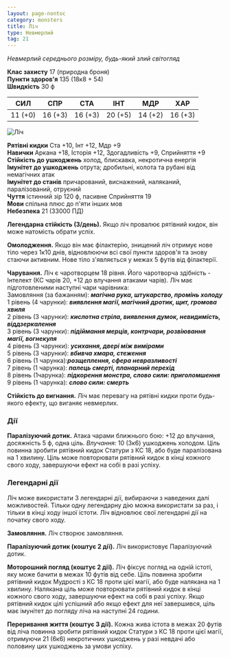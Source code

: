```yaml
---
layout: page-nontoc
category: monsters
title: Ліч
type: Невмерлий
tag: 21
---
```


_Невмерлий середнього розміру, будь-який злий світогляд_

**Клас захисту** 17 (природна броня)    
**Пункти здоров'я** 135 (18к8 + 54)    
**Швидкість** 30 ф

| СИЛ     | СПР     | СТА     | ІНТ     | МДР     | ХАР     |
| ------- | ------- | ------- | ------- | ------- | ------- |
| 11 (+0) | 16 (+3) | 16 (+3) | 20 (+5) | 14 (+2) | 16 (+3) |

![Ліч](https://www.dndbeyond.com/avatars/thumbnails/30832/378/1000/1000/638063837085902470.png)

**Рятівні кидки** Ста +10, Інт +12, Мдр +9    
**Навички** Аркана +18, Історія +12, Здогадливість +9, Сприйняття +9    
**Стійкість до ушкоджень** холод, блискавка, некротична енергія    
**Імунітет до ушкоджень** отрута; дробильні, колота та рубані від немагічних атак    
**Імунітет до станів** причарований, виснажений, наляканий, паралізований, отруєний    
**Чуття** істинний зір 120 ф, пасивне Сприйняття 19    
**Мови** спільна плюс до п'яти інших мов    
**Небезпека** 21 (33000 ПД)

**Легендарна стійкість (3/день).** Якщо ліч провалює рятівний кидок, він може натомість обрати успіх.    

**Омолодження.** Якщо він має філактерію, знищений ліч отримує нове тіло через 1к10 днів, відновлюючи всі свої пункти здоров'я та знову стаючи активним. Нове тіло з'являється у межах 5 футів від філактерії.    

**Чарування.** Ліч є чаротворцем 18 рівня. Його чаротворча здібність - Інтелект (КС чарів 20, +12 до влучання атаками чарів). Ліч має підготовленими наступні чари чарівника:    
Замовляння (за бажанням): **_магічна рука, штукарство, промінь холоду_**    
1 рівень (4 чарунки): **_виявлення магії, магічний дротик, щит, громова хвиля_**    
2 рівень (3 чарунки): **_кислотна стріла, виявлення думок, невидимість, віддзеркалення_**    
3 рівень (3 чарунки): **_підіймання мерців, контрчари, розвіювання магії, вогнекуля_**    
4 рівень (3 чарунки): **_усихання, двері між вимірами_**    
5 рівень (3 чарунки): **_вбивча хмара, стеження_**    
6 рівень (1 чарунка):**_розщеплення, сфера невразливості_**    
7 рівень (1 чарунка): **_палець смерті, планарний перехід_**    
8 рівень (1чарунка): **_підкорення монстра, слово сили: приголомшення_**   
9 рівень (1 чарунка): **_слово сили: смерть_**    

**Стійкість до вигнання.** Ліч має перевагу на рятівні кидки проти будь-якого ефекту, що виганяє невмерлих.

### Дії
**Паралізуючий дотик.** Атака чарами ближнього бою: +12 до влучання, досяжність 5 ф, одна ціль. _Влучання:_ 10 (3к6) ушкоджень холодом. Ціль повинна зробити рятівний кидок Статури з КС 18, або буде паралізована на 1 хвилину. Ціль може повторювати рятівний кидок в кінці кожного свого ходу, завершуючи ефект на собі в разі успіху.

### Легендарні дії
Ліч може використати 3 легендарні дії, вибираючи з наведених далі можливостей. Тільки одну легендарну дію можна використати за раз, і тільки в кінці ходу іншої істоти. Ліч відновлює свої легендарні дії на початку свого ходу.    

**Замовляння.** Ліч створює замовляння.    

**Паралізуючий дотик (коштує 2 дії).** Ліч використовує Паралізуючий дотик.    

**Моторошний погляд (коштує 2 дії).** Ліч фіксує погляд на одній істоті, яку може бачити в межах 10 футів від себе. Ціль повинна зробити рятівний кидок Мудрості з КС 18 проти цієї магії, або буде налякана на 1 хвилину. Налякана ціль може повторювати рятівний кидок в кінці кожного свого ходу, завершуючи ефект на собі в разі успіху. Якщо рятівний кидок цілі успішний або якщо ефект для неї завершився, ціль має імунітет до погляду ліча на наступні 24 години.    

**Переривання життя (коштує 3 дії).** Кожна жива істота в межах 20 футів від ліча повинна зробити рятівний кидок Статури з КС 18 проти цієї магії, отримуючи 21 (6к6) некротичних ушкоджень у разі невдачі або половину цих ушкоджень за умови успіху.
